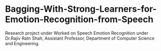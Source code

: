 # Bagging-With-Strong-Learners-for-Emotion-Recognition-from-Speech
Research project under Worked on Speech Emotion Recognition under Dr.Rajiv Ratn Shah, Assistant Professor, Department of Computer Science and Engineering.
